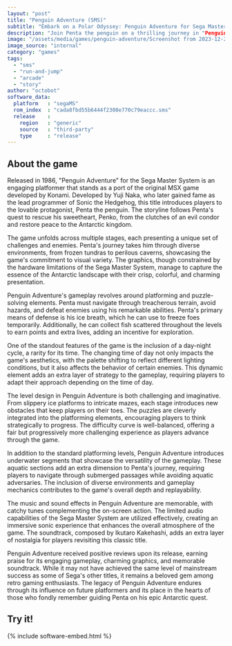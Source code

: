 ```yaml
---
layout: "post"
title: "Penguin Adventure (SMS)"
subtitle: "Embark on a Polar Odyssey: Penguin Adventure for Sega Master System."
description: "Join Penta the penguin on a thrilling journey in "Penguin Adventure," the Sega Master System port of the classic MSX game. Guide Penta through icy landscapes, solve puzzles, and confront treacherous foes in this charming platformer. Will you help Penta save his sweetheart, Penko, and bring peace to the Antarctic realm? Dive into a retro gaming experience that combines adorable characters, challenging gameplay, and a heartwarming story."
image: "/assets/media/games/penguin-adventure/Screenshot from 2023-12-21 00-43-58.png"
image_source: "internal"
category: "games"
tags:
  - "sms"
  - "run-and-jump"
  - "arcade"
  - "story"
author: "octobot"
software_data:
  platform   : "segaMS"
  rom_index  : "cada8fbd55b6444f2308e770c79eaccc.sms"
  release    :
    region   : "generic"
    source   : "third-party"
    type     : "release"
---
```


## About the game

Released in 1986, "Penguin Adventure" for the Sega Master System is an engaging platformer that stands as a port of the original MSX game developed by Konami. Developed by Yuji Naka, who later gained fame as the lead programmer of Sonic the Hedgehog, this title introduces players to the lovable protagonist, Penta the penguin. The storyline follows Penta's quest to rescue his sweetheart, Penko, from the clutches of an evil condor and restore peace to the Antarctic kingdom.

The game unfolds across multiple stages, each presenting a unique set of challenges and enemies. Penta's journey takes him through diverse environments, from frozen tundras to perilous caverns, showcasing the game's commitment to visual variety. The graphics, though constrained by the hardware limitations of the Sega Master System, manage to capture the essence of the Antarctic landscape with their crisp, colorful, and charming presentation.

Penguin Adventure's gameplay revolves around platforming and puzzle-solving elements. Penta must navigate through treacherous terrain, avoid hazards, and defeat enemies using his remarkable abilities. Penta's primary means of defense is his ice breath, which he can use to freeze foes temporarily. Additionally, he can collect fish scattered throughout the levels to earn points and extra lives, adding an incentive for exploration.

One of the standout features of the game is the inclusion of a day-night cycle, a rarity for its time. The changing time of day not only impacts the game's aesthetics, with the palette shifting to reflect different lighting conditions, but it also affects the behavior of certain enemies. This dynamic element adds an extra layer of strategy to the gameplay, requiring players to adapt their approach depending on the time of day.

The level design in Penguin Adventure is both challenging and imaginative. From slippery ice platforms to intricate mazes, each stage introduces new obstacles that keep players on their toes. The puzzles are cleverly integrated into the platforming elements, encouraging players to think strategically to progress. The difficulty curve is well-balanced, offering a fair but progressively more challenging experience as players advance through the game.

In addition to the standard platforming levels, Penguin Adventure introduces underwater segments that showcase the versatility of the gameplay. These aquatic sections add an extra dimension to Penta's journey, requiring players to navigate through submerged passages while avoiding aquatic adversaries. The inclusion of diverse environments and gameplay mechanics contributes to the game's overall depth and replayability.

The music and sound effects in Penguin Adventure are memorable, with catchy tunes complementing the on-screen action. The limited audio capabilities of the Sega Master System are utilized effectively, creating an immersive sonic experience that enhances the overall atmosphere of the game. The soundtrack, composed by Ikutaro Kakehashi, adds an extra layer of nostalgia for players revisiting this classic title.

Penguin Adventure received positive reviews upon its release, earning praise for its engaging gameplay, charming graphics, and memorable soundtrack. While it may not have achieved the same level of mainstream success as some of Sega's other titles, it remains a beloved gem among retro gaming enthusiasts. The legacy of Penguin Adventure endures through its influence on future platformers and its place in the hearts of those who fondly remember guiding Penta on his epic Antarctic quest.

## Try it!

{% include software-embed.html %}

